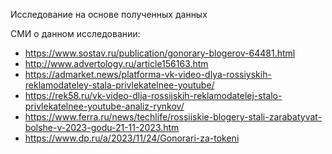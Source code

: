 Исследование на основе полученных данных

СМИ о данном исследовании:
* https://www.sostav.ru/publication/gonorary-blogerov-64481.html
* http://www.advertology.ru/article156163.htm
* https://admarket.news/platforma-vk-video-dlya-rossiyskih-reklamodateley-stala-privlekatelnee-youtube/
* https://rek58.ru/vk-video-dlja-rossijskih-reklamodatelej-stalo-privlekatelnee-youtube-analiz-rynkov/
* https://www.ferra.ru/news/techlife/rossiiskie-blogery-stali-zarabatyvat-bolshe-v-2023-godu-21-11-2023.htm
* https://www.dp.ru/a/2023/11/24/Gonorari-za-tokeni

